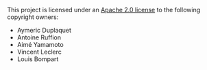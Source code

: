 This project is licensed under an [Apache 2.0 license](http://www.apache.org/licenses/) to the following copyright owners:
- Aymeric Duplaquet
- Antoine Ruffion
- Aimé Yamamoto
- Vincent Leclerc
- Louis Bompart

